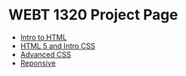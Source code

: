 # WEBT 1320 Project Page

<ul>
<li><a href="intro_to_HTML/index.html" target="_blank">Intro to HTML</a></li>
<li><a href="html5_and_intro_to_css/index.html" target="_blank">HTML 5 and Intro CSS</a></li>
<li><a href="advanced_css/index.html" target="_blank">Advanced CSS</a></li>
<li><a href="responsive/index.html" target="_blank">Reponsive</a></li>
</ul>
